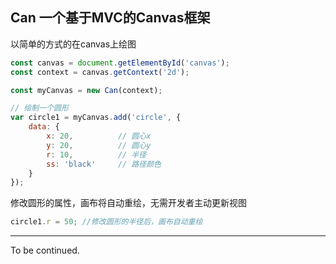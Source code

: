 ## Can 一个基于MVC的Canvas框架

以简单的方式的在canvas上绘图

```javascript
const canvas = document.getElementById('canvas');
const context = canvas.getContext('2d');

const myCanvas = new Can(context);

// 绘制一个圆形
var circle1 = myCanvas.add('circle', {
    data: {
        x: 20,          // 圆心x
        y: 20,          // 圆心y
        r: 10,          // 半径
        ss: 'black'     // 路径颜色
    }
});
```

修改圆形的属性，画布将自动重绘，无需开发者主动更新视图
```javascript
circle1.r = 50; //修改圆形的半径后，画布自动重绘
```
---
To be continued.
